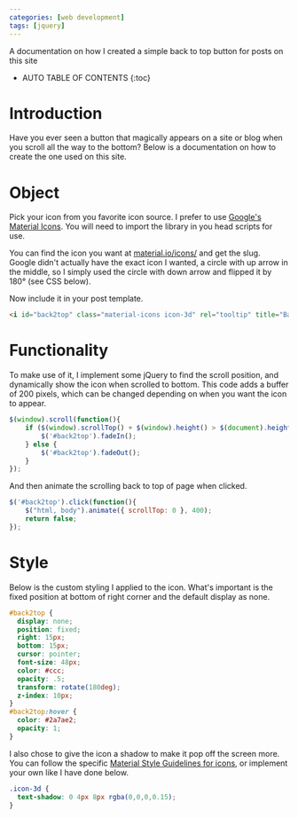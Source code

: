 ```yaml
---
categories: [web development]
tags: [jquery]
---
```


A documentation on how I created a simple back to top button for posts on this site

<!-- excerpt separator -->

* AUTO TABLE OF CONTENTS
{:toc}

# Introduction

Have you ever seen a button that magically appears on a site or blog when you scroll all the way to the bottom? Below is a documentation on how to create the one used on this site.  

# Object

Pick your icon from you favorite icon source. I prefer to use [Google's Material Icons](https://google.github.io/material-design-icons/). You will need to import the library in you head scripts for use.  

You can find the icon you want at [material.io/icons/](https://material.io/icons/) and get the slug. Google didn't actually have the exact icon I wanted, a circle with up arrow in the middle, so I simply used the circle with down arrow and flipped it by 180&deg; (see CSS below).

Now include it in your post template.  

```html
<i id="back2top" class="material-icons icon-3d" rel="tooltip" title="Back to Top">arrow_drop_down_circle</i>
```

# Functionality

To make use of it, I implement some jQuery to find the scroll position, and dynamically show the icon when scrolled to bottom. This code adds a buffer of 200 pixels, which can be changed depending on when you want the icon to appear.  

```javascript
$(window).scroll(function(){
    if ($(window).scrollTop() + $(window).height() > $(document).height() - 200) {
        $('#back2top').fadeIn();
    } else {
        $('#back2top').fadeOut();
    }
});
```

And then animate the scrolling back to top of page when clicked.

```javascript
$('#back2top').click(function(){
    $("html, body").animate({ scrollTop: 0 }, 400);
    return false;
});
```

# Style

Below is the custom styling I applied to the icon. What's important is the fixed position at bottom of right corner and the default display as none.  

```css
#back2top {
  display: none;
  position: fixed;
  right: 15px;
  bottom: 15px;
  cursor: pointer;
  font-size: 48px;
  color: #ccc;
  opacity: .5;
  transform: rotate(180deg);
  z-index: 10px;
}
#back2top:hover {
  color: #2a7ae2;
  opacity: 1;
}
```

I also chose to give the icon a shadow to make it pop off the screen more. You can follow the specific [Material Style Guidelines for icons](https://material.io/guidelines/style/icons.html), or implement your own like I have done below.  

```css
.icon-3d {
  text-shadow: 0 4px 8px rgba(0,0,0,0.15);
}
```
